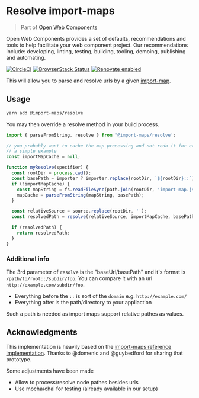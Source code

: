 # Resolve import-maps

> Part of [Open Web Components](https://github.com/open-wc/open-wc/)

Open Web Components provides a set of defaults, recommendations and tools to help facilitate your web component project. Our recommendations include: developing, linting, testing, building, tooling, demoing, publishing and automating.

[![CircleCI](https://circleci.com/gh/open-wc/open-wc.svg?style=shield)](https://circleci.com/gh/open-wc/open-wc)
[![BrowserStack Status](https://www.browserstack.com/automate/badge.svg?badge_key=M2UrSFVRang2OWNuZXlWSlhVc3FUVlJtTDkxMnp6eGFDb2pNakl4bGxnbz0tLUE5RjhCU0NUT1ZWa0NuQ3MySFFWWnc9PQ==--86f7fac07cdbd01dd2b26ae84dc6c8ca49e45b50)](https://www.browserstack.com/automate/public-build/M2UrSFVRang2OWNuZXlWSlhVc3FUVlJtTDkxMnp6eGFDb2pNakl4bGxnbz0tLUE5RjhCU0NUT1ZWa0NuQ3MySFFWWnc9PQ==--86f7fac07cdbd01dd2b26ae84dc6c8ca49e45b50)
[![Renovate enabled](https://img.shields.io/badge/renovate-enabled-brightgreen.svg)](https://renovatebot.com/)

This will allow you to parse and resolve urls by a given [import-map](https://github.com/WICG/import-maps).

## Usage

```bash
yarn add @import-maps/resolve
```

You may then override a resolve method in your build process.

```js
import { parseFromString, resolve } from '@import-maps/resolve';

// you probably want to cache the map processing and not redo it for every resolve
// a simple example
const importMapCache = null;

function myResolve(specifier) {
  const rootDir = process.cwd();
  const basePath = importer ? importer.replace(rootDir, `${rootDir}::`) : `${rootDir}::`;
  if (!importMapCache) {
    const mapString = fs.readFileSync(path.join(rootDir, 'import-map.json'), 'utf-8');
    mapCache = parseFromString(mapString, basePath);
  }

  const relativeSource = source.replace(rootDir, '');
  const resolvedPath = resolve(relativeSource, importMapCache, basePath);

  if (resolvedPath) {
    return resolvedPath;
  }
}
```

### Additional info

The 3rd parameter of `resolve` is the "baseUrl/basePath" and it's format is `/path/to/root::/subdir/foo`.
You can compare it with an url `http://example.com/subdir/foo`.

- Everything before the `::` is sort of the `domain` e.g. `http://example.com/`
- Everything after is the path/directory to your appliaction

Such a path is needed as import maps support relative pathes as values.

## Acknowledgments

This implementation is heavily based on the [import-maps reference implementation](https://github.com/WICG/import-maps/tree/master/reference-implementation).
Thanks to @domenic and @guybedford for sharing that prototype.

Some adjustments have been made

- Allow to process/resolve node pathes besides urls
- Use mocha/chai for testing (already available in our setup)

<script>
  export default {
    mounted() {
      const editLink = document.querySelector('.edit-link a');
      if (editLink) {
        const url = editLink.href;
        editLink.href = url.substr(0, url.indexOf('/master/')) + '/master/packages/import-maps-process/README.md';
      }
    }
  }
</script>
